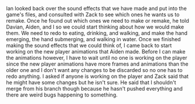 Ian looked back over the sound effects that we have made and put into the game's files, and consulted with Zack to see which ones he wants us to remake. Once he found out which ones we need to make or remake, he told Davian, Aiden, and I so we could start thinking about how we would make them. We need to redo to eating, drinking, and walking, and make the hand emerging, the hand submerging, and walking in water. Once we finished making the sound effects that we could think of, I came back to start working on the new player animations that Aiden made. Before I can make the animations however, I have to wait until no one is working on the player since the new player animations have more frames and animations than the older one and I don't want any changes to be discarded so no one has to redo anything. I asked if anyone is working on the player and Zack said that he might have some changes but he isn't sure. He said that I shouldn't merge from his branch though because he hasn't pushed everything and there are weird bugs happening to something. 
